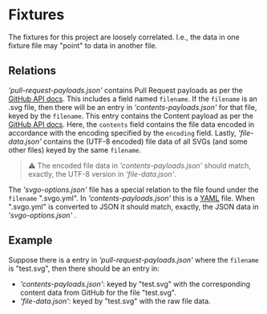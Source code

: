 # Fixtures

The fixtures for this project are loosely correlated. I.e., the data in one
fixture file may "point" to data in another file.

## Relations

_'pull-request-payloads.json'_ contains Pull Request payloads as per the [GitHub
API docs]. This includes a field named `filename`. If the `filename` is an .svg
file, then there will be an entry in _'contents-payloads.json'_ for that file,
keyed by the `filename`. This entry contains the Content payload as per the
[GitHub API docs]. Here, the `contents` field contains the file data encoded in
accordance with the encoding specified by the `encoding` field. Lastly,
_'file-data.json'_ contains the (UTF-8 encoded) file data of all SVGs  (and some
other files) keyed by the same `filename`.

> :warning: The encoded file data in _'contents-payloads.json'_ should match,
> exactly, the UTF-8 version in _'file-data.json'_.

The _'svgo-options.json'_ file has a special relation to the file found under
the `filename` ".svgo.yml". In _'contents-payloads.json'_ this is a [YAML] file.
When ".svgo.yml" is converted to JSON it should match, exactly, the JSON data in
_'svgo-options.json'_ .

## Example

Suppose there is a entry in _'pull-request-payloads.json'_ where the `filename`
is "test.svg", then there should be an entry in:

- _'contents-payloads.json'_: keyed by "test.svg" with the corresponding
  content data from GitHub for the file "test.svg".
- _'file-data.json'_: keyed by "test.svg" with the raw file data.

[GitHub API docs]: https://developer.github.com/v3/
[YAML]: https://yaml.org/
